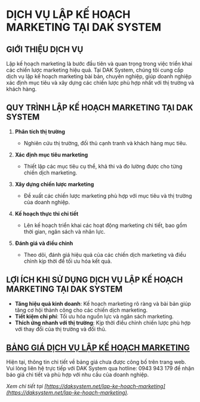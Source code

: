 # DỊCH VỤ LẬP KẾ HOẠCH MARKETING TẠI DAK SYSTEM

## GIỚI THIỆU DỊCH VỤ

Lập kế hoạch marketing là bước đầu tiên và quan trọng trong việc triển khai các chiến lược marketing hiệu quả. Tại DAK System, chúng tôi cung cấp dịch vụ lập kế hoạch marketing bài bản, chuyên nghiệp, giúp doanh nghiệp xác định mục tiêu và xây dựng các chiến lược phù hợp nhất với thị trường và khách hàng.

## QUY TRÌNH LẬP KẾ HOẠCH MARKETING TẠI DAK SYSTEM

1. **Phân tích thị trường**  
   - Nghiên cứu thị trường, đối thủ cạnh tranh và khách hàng mục tiêu.

2. **Xác định mục tiêu marketing**  
   - Thiết lập các mục tiêu cụ thể, khả thi và đo lường được cho từng chiến dịch marketing.

3. **Xây dựng chiến lược marketing**  
   - Đề xuất các chiến lược marketing phù hợp với mục tiêu và thị trường của doanh nghiệp.

4. **Kế hoạch thực thi chi tiết**  
   - Lên kế hoạch triển khai các hoạt động marketing chi tiết, bao gồm thời gian, ngân sách và nhân lực.

5. **Đánh giá và điều chỉnh**  
   - Theo dõi, đánh giá hiệu quả của các chiến dịch marketing và điều chỉnh kịp thời để tối ưu hóa kết quả.

## LỢI ÍCH KHI SỬ DỤNG DỊCH VỤ LẬP KẾ HOẠCH MARKETING TẠI DAK SYSTEM

- **Tăng hiệu quả kinh doanh**: Kế hoạch marketing rõ ràng và bài bản giúp tăng cơ hội thành công cho các chiến dịch marketing.
- **Tiết kiệm chi phí**: Tối ưu hóa nguồn lực và ngân sách marketing.
- **Thích ứng nhanh với thị trường**: Kịp thời điều chỉnh chiến lược phù hợp với thay đổi của thị trường và đối thủ.

## [BẢNG GIÁ DỊCH VỤ LẬP KẾ HOẠCH MARKETING](https://daksystem.net/bang-gia-lap-ke-hoach-marketing.html)

Hiện tại, thông tin chi tiết về bảng giá chưa được công bố trên trang web. Vui lòng liên hệ trực tiếp với DAK System qua hotline: 0943 943 179 để nhận báo giá chi tiết và phù hợp với nhu cầu của doanh nghiệp.

*Xem chi tiết tại [https://daksystem.net/lap-ke-hoach-marketing](https://daksystem.net/lap-ke-hoach-marketing).*

